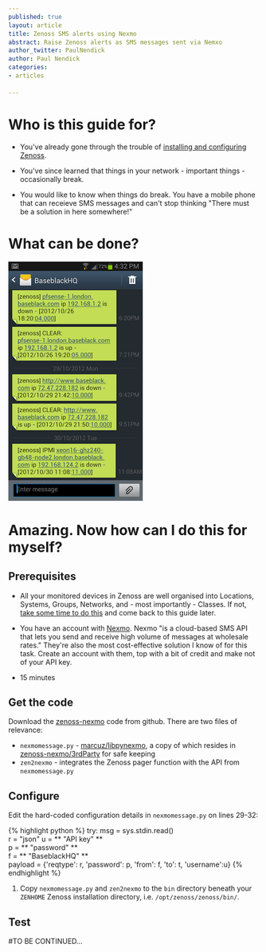 ```yaml
---
published: true
layout: article
title: Zenoss SMS alerts using Nexmo
abstract: Raise Zenoss alerts as SMS messages sent via Nemxo
author_twitter: PaulNendick
author: Paul Nendick
categories:
- articles

---
```


# Who is this guide for?
* You've already gone through the trouble of [installing and configuring Zenoss](http://community.zenoss.org/community/documentation).


* You've since learned that things in your network - important things - occasionally break.

* You would like to know when things do break. You have a mobile phone that can receieve SMS messages and can't stop thinking "There must be a solution in here somewhere!" 

# What can be done?
![SMS You Want](/assets/images/sms-you-want.png) 

# Amazing. Now how can I do this for myself?
## Prerequisites
* All your monitored devices in Zenoss are well organised into Locations, Systems, Groups, Networks, and - most importantly - Classes. If not, [take some time to do this](http://www.packtpub.com/article/zenoss-core-3x-device-setup-administration) and come back to this guide later. 

* You have an account with [Nexmo](http://nexmo.com/). Nexmo "is a cloud-based SMS API that lets you send and receive high volume of messages at wholesale rates." They're also the most cost-effective solution I know of for this task. Create an account with them,  top with a bit of credit and make not of your API key.

* 15 minutes

## Get the code
Download the [zenoss-nexmo](https://github.com/baseblack/zenoss-nexmo) code from github.
There are two files of relevance:

* `nexmomessage.py` - [marcuz/libpynexmo](https://github.com/marcuz/libpynexmo), a copy of which resides in [zenoss-nexmo/3rdParty](https://github.com/baseblack/zenoss-nexmo/tree/master/3rdParty) for safe keeping 
* `zen2nexmo` - integrates the Zenoss pager function with the API from `nexmomessage.py`

## Configure
Edit the hard-coded configuration details in `nexmomessage.py` on lines 29-32:

{% highlight python %}
    try:
         msg = sys.stdin.read()    
         r = "json"
         u = ** "API key" **  
         p = ** "password" **    
         f = ** "BaseblackHQ" **  
         payload = {'reqtype': r, 'password': p, 'from': f, 'to': t, 'username':u}
{% endhighlight %}

1. Copy `nexmomessage.py` and `zen2nexmo` to the `bin` directory beneath your `ZENHOME` Zenoss installation directory, i.e. `/opt/zenoss/zenoss/bin/`.

## Test

#TO BE CONTINUED...

